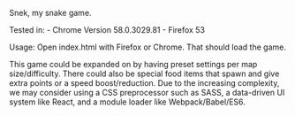 Snek, my snake game.

Tested in:
	- Chrome Version 58.0.3029.81
	- Firefox 53

Usage:
	Open index.html with Firefox or Chrome. That should load the game.

This game could be expanded on by having preset settings per map size/difficulty. There could also be special food items that spawn and give extra points or a speed boost/reduction. Due to the increasing complexity, we may consider using a CSS preprocessor such as SASS, a data-driven UI system like React, and a module loader like Webpack/Babel/ES6.

